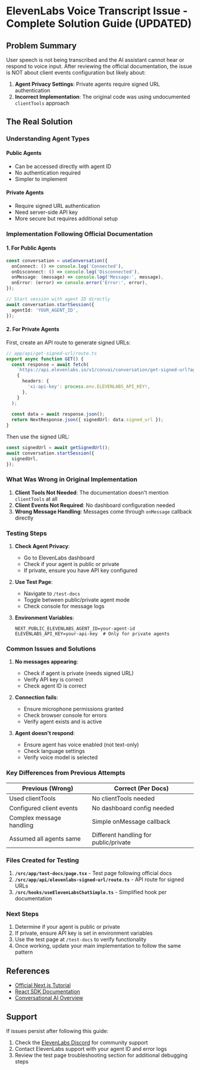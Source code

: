 # ElevenLabs Voice Transcript Issue - Complete Solution Guide (UPDATED)

## Problem Summary

User speech is not being transcribed and the AI assistant cannot hear or respond to voice input. After reviewing the official documentation, the issue is NOT about client events configuration but likely about:

1. **Agent Privacy Settings**: Private agents require signed URL authentication
2. **Incorrect Implementation**: The original code was using undocumented `clientTools` approach

## The Real Solution

### Understanding Agent Types

#### Public Agents
- Can be accessed directly with agent ID
- No authentication required
- Simpler to implement

#### Private Agents
- Require signed URL authentication
- Need server-side API key
- More secure but requires additional setup

### Implementation Following Official Documentation

#### 1. For Public Agents

```typescript
const conversation = useConversation({
  onConnect: () => console.log('Connected'),
  onDisconnect: () => console.log('Disconnected'),
  onMessage: (message) => console.log('Message:', message),
  onError: (error) => console.error('Error:', error),
});

// Start session with agent ID directly
await conversation.startSession({
  agentId: 'YOUR_AGENT_ID',
});
```

#### 2. For Private Agents

First, create an API route to generate signed URLs:

```typescript
// app/api/get-signed-url/route.ts
export async function GET() {
  const response = await fetch(
    `https://api.elevenlabs.io/v1/convai/conversation/get-signed-url?agent_id=${process.env.NEXT_PUBLIC_AGENT_ID}`,
    {
      headers: {
        'xi-api-key': process.env.ELEVENLABS_API_KEY!,
      },
    }
  );
  
  const data = await response.json();
  return NextResponse.json({ signedUrl: data.signed_url });
}
```

Then use the signed URL:

```typescript
const signedUrl = await getSignedUrl();
await conversation.startSession({
  signedUrl,
});
```

### What Was Wrong in Original Implementation

1. **Client Tools Not Needed**: The documentation doesn't mention `clientTools` at all
2. **Client Events Not Required**: No dashboard configuration needed
3. **Wrong Message Handling**: Messages come through `onMessage` callback directly

### Testing Steps

1. **Check Agent Privacy**:
   - Go to ElevenLabs dashboard
   - Check if your agent is public or private
   - If private, ensure you have API key configured

2. **Use Test Page**:
   - Navigate to `/test-docs` 
   - Toggle between public/private agent mode
   - Check console for message logs

3. **Environment Variables**:
   ```env
   NEXT_PUBLIC_ELEVENLABS_AGENT_ID=your-agent-id
   ELEVENLABS_API_KEY=your-api-key  # Only for private agents
   ```

### Common Issues and Solutions

1. **No messages appearing**:
   - Check if agent is private (needs signed URL)
   - Verify API key is correct
   - Check agent ID is correct

2. **Connection fails**:
   - Ensure microphone permissions granted
   - Check browser console for errors
   - Verify agent exists and is active

3. **Agent doesn't respond**:
   - Ensure agent has voice enabled (not text-only)
   - Check language settings
   - Verify voice model is selected

### Key Differences from Previous Attempts

| Previous (Wrong) | Correct (Per Docs) |
|------------------|--------------------|
| Used clientTools | No clientTools needed |
| Configured client events | No dashboard config needed |
| Complex message handling | Simple onMessage callback |
| Assumed all agents same | Different handling for public/private |

### Files Created for Testing

1. **`/src/app/test-docs/page.tsx`** - Test page following official docs
2. **`/src/app/api/elevenlabs-signed-url/route.ts`** - API route for signed URLs
3. **`/src/hooks/useElevenLabsChatSimple.ts`** - Simplified hook per documentation

### Next Steps

1. Determine if your agent is public or private
2. If private, ensure API key is set in environment variables
3. Use the test page at `/test-docs` to verify functionality
4. Once working, update your main implementation to follow the same pattern

## References

- [Official Next.js Tutorial](https://elevenlabs.io/docs/conversational-ai/guides/conversational-ai-guide-nextjs)
- [React SDK Documentation](https://elevenlabs.io/docs/conversational-ai/libraries/react)
- [Conversational AI Overview](https://elevenlabs.io/docs/conversational-ai/overview)

## Support

If issues persist after following this guide:
1. Check the [ElevenLabs Discord](https://discord.gg/elevenlabs) for community support
2. Contact ElevenLabs support with your agent ID and error logs
3. Review the test page troubleshooting section for additional debugging steps 